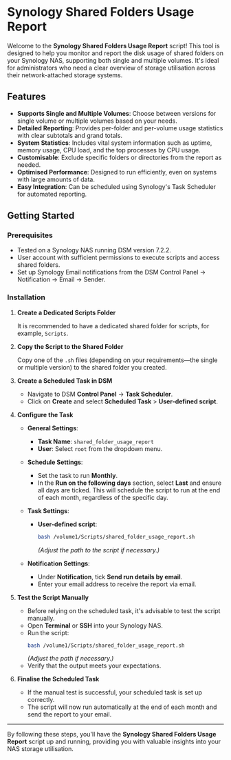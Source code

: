 # Synology Shared Folders Usage Report

Welcome to the **Synology Shared Folders Usage Report** script! This tool is designed to help you monitor and report the disk usage of shared folders on your Synology NAS, supporting both single and multiple volumes. It's ideal for administrators who need a clear overview of storage utilisation across their network-attached storage systems.

## Features

- **Supports Single and Multiple Volumes**: Choose between versions for single volume or multiple volumes based on your needs.
- **Detailed Reporting**: Provides per-folder and per-volume usage statistics with clear subtotals and grand totals.
- **System Statistics**: Includes vital system information such as uptime, memory usage, CPU load, and the top processes by CPU usage.
- **Customisable**: Exclude specific folders or directories from the report as needed.
- **Optimised Performance**: Designed to run efficiently, even on systems with large amounts of data.
- **Easy Integration**: Can be scheduled using Synology's Task Scheduler for automated reporting.

## Getting Started

### Prerequisites

- Tested on a Synology NAS running DSM version 7.2.2.
- User account with sufficient permissions to execute scripts and access shared folders.
- Set up Synology Email notifications from the DSM Control Panel -> Notification -> Email -> Sender.

### Installation

1. **Create a Dedicated Scripts Folder**

   It is recommended to have a dedicated shared folder for scripts, for example, `Scripts`.

2. **Copy the Script to the Shared Folder**

   Copy one of the `.sh` files (depending on your requirements—the single or multiple version) to the shared folder you created.

3. **Create a Scheduled Task in DSM**

   - Navigate to DSM **Control Panel** -> **Task Scheduler**.
   - Click on **Create** and select **Scheduled Task** > **User-defined script**.

4. **Configure the Task**

   - **General Settings**:
     - **Task Name**: `shared_folder_usage_report`
     - **User**: Select `root` from the dropdown menu.

   - **Schedule Settings**:
     - Set the task to run **Monthly**.
     - In the **Run on the following days** section, select **Last** and ensure all days are ticked. This will schedule the script to run at the end of each month, regardless of the specific day.

   - **Task Settings**:
     - **User-defined script**:
       ```bash
       bash /volume1/Scripts/shared_folder_usage_report.sh
       ```
       *(Adjust the path to the script if necessary.)*

   - **Notification Settings**:
     - Under **Notification**, tick **Send run details by email**.
     - Enter your email address to receive the report via email.

5. **Test the Script Manually**

   - Before relying on the scheduled task, it's advisable to test the script manually.
   - Open **Terminal** or **SSH** into your Synology NAS.
   - Run the script:
     ```bash
     bash /volume1/Scripts/shared_folder_usage_report.sh
     ```
     *(Adjust the path if necessary.)*
   - Verify that the output meets your expectations.

6. **Finalise the Scheduled Task**

   - If the manual test is successful, your scheduled task is set up correctly.
   - The script will now run automatically at the end of each month and send the report to your email.

---

By following these steps, you'll have the **Synology Shared Folders Usage Report** script up and running, providing you with valuable insights into your NAS storage utilisation.
